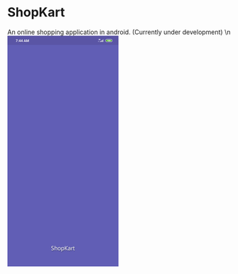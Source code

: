 # ShopKart
An online shopping application in android.
(Currently under development)
\n
<img src="https://github.com/harshh3010/ShopKart/blob/master/AppScreenshots/SplashScreen.jpg" width="250">

